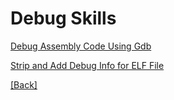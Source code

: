 # Debug Skills  

[Debug Assembly Code Using Gdb](https://github.com/Hankin-Liu/hankin.github.io/blob/master/debug_skills/use_gdb_debug_assembly_code.md)  

[Strip and Add Debug Info for ELF File](https://github.com/Hankin-Liu/hankin.github.io/blob/master/debug_skills/strip_add_add_debug_info.md)  

[\[Back</font>\]](https://github.com/Hankin-Liu/hankin.github.io/blob/master/README.md)
